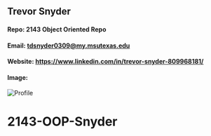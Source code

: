 ## Trevor Snyder
#### Repo: 2143 Object Oriented Repo
#### Email: tdsnyder0309@my.msutexas.edu
#### Website: https://www.linkedin.com/in/trevor-snyder-809968181/
#### Image:
![Profile](https://user-images.githubusercontent.com/89422137/130520182-5141b13c-e01e-4018-bc09-0b2286215dfc.jpg)
# 2143-OOP-Snyder
